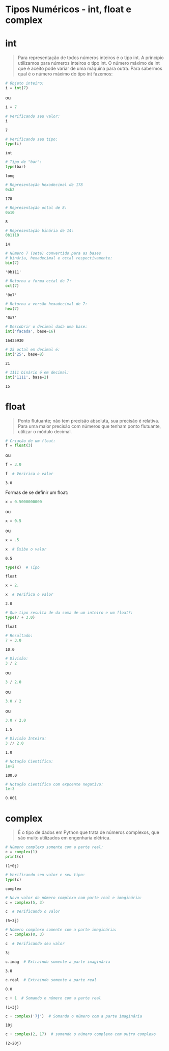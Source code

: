 # Tipos Numéricos - int, float e complex


# int

> Para representação de todos números inteiros é o tipo int. A princípio
> utilizamos para números inteiros o tipo int. O número máximo de int
> que é aceito pode variar de uma máquina para outra. Para sabermos qual
> é o número máximo do tipo int fazemos:

``` python
# Objeto inteiro:
i = int(7)
```

ou

``` python
i = 7
```

``` python
# Verificando seu valor:
i
```

``` console
7
```

``` python
# Verificando seu tipo:
type(i)
```

``` console
int
```

``` python
# Tipo de "bar":
type(bar)
```

``` console
long
```

``` python
# Representação hexadecimal de 178
0xb2
```

``` console
178
```

``` python
# Representação octal de 8:
0o10
```

``` console
8
```

``` python
# Representação binária de 14:
0b1110
```

``` console
14
```

``` python
# Número 7 (sete) convertido para as bases 
# binária, hexadecimal e octal respectivamente:
bin(7)
```

``` console
'0b111'
```

``` python
# Retorna a forma octal de 7:
oct(7)
```

``` console
'0o7'
```

``` python
# Retorna a versão hexadecimal de 7:
hex(7)
```

``` console
'0x7'
```

``` python
# Descobrir o decimal dada uma base:
int('facada', base=16)
```

``` console
16435930
```

``` python
# 25 octal em decimal é:
int('25', base=8)
```

``` console
21
```

``` python
# 1111 binário é em decimal:
int('1111', base=2)
```

``` console
15
```

# float

> Ponto flutuante; não tem precisão absoluta, sua precisão é relativa.
> Para uma maior precisão com números que tenham ponto flutuante,
> utilizar o módulo decimal.

``` python
# Criação de um float:
f = float(3)
```

ou

``` python
f = 3.0
```

``` python
f  # Veririca o valor
```

``` console
3.0
```

Formas de se definir um float:

``` python
x = 0.5000000000
```

ou

``` python
x = 0.5
```

ou

``` python
x = .5

x  # Exibe o valor
```

``` console
0.5
```

``` python
type(x)  # Tipo
```

``` console
float
```

``` python
x = 2.

x  # Verifica o valor
```

``` console
2.0
```

``` python
# Que tipo resulta de da soma de um inteiro e um float?:
type(7 + 3.0)
```

``` console
float
```

``` python
# Resultado:
7 + 3.0
```

``` console
10.0
```

``` python
# Divisão:
3 / 2
```

ou

``` python
3 / 2.0
```

ou

``` python
3.0 / 2
```

ou

``` python
3.0 / 2.0
```

``` console
1.5
```

``` python
# Divisão Inteira:
3 // 2.0
```

``` console
1.0
```

``` python
# Notação Científica:
1e+2
```

``` console
100.0
```

``` python
# Notação científica com expoente negativo:
1e-3
```

``` console
0.001
```

# complex

> É o tipo de dados em Python que trata de números complexos, que são
> muito utilizados em engenharia elétrica.

``` python
# Número complexo somente com a parte real:
c = complex(1)
print(c)
```

``` console
(1+0j)
```

``` python
# Verificando seu valor e seu tipo:
type(c)
```

``` console
complex
```

``` python
# Novo valor do número complexo com parte real e imaginária:
c = complex(5, 3)
```

``` python
c  # Verificando o valor
```

``` console
(5+3j)
```

``` python
# Número complexo somente com a parte imaginária:
c = complex(0, 3)
```

``` python
c  # Verificando seu valor
```

``` console
3j
```

``` python
c.imag  # Extraindo somente a parte imaginária
```

``` console
3.0
```

``` python
c.real  # Extraindo somente a parte real
```

``` console
0.0
```

``` python
c + 1  # Somando o número com a parte real
```

``` console
(1+3j)
```

``` python
c + complex('7j')  # Somando o número com a parte imaginária
```

``` console
10j
```

``` python
c + complex(2, 17)  # somando o número complexo com outro complexo
```

``` console
(2+20j)
```
